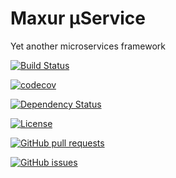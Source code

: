 # Maxur μService

Yet another microservices framework

[![Build Status](https://travis-ci.org/myunusov/maxur-mserv.svg?branch=master)](https://travis-ci.org/myunusov/maxur-mserv)

[![codecov](https://codecov.io/gh/myunusov/maxur-mserv/branch/master/graph/badge.svg)](https://codecov.io/gh/myunusov/maxur-mserv)

[![Dependency Status](https://www.versioneye.com/user/projects/595cd4a80fb24f006379c716/badge.svg?style=flat-square)](https://www.versioneye.com/user/projects/595cd4a80fb24f006379c716)

[![License](https://img.shields.io/badge/License-Apache%202.0-blue.svg)](https://github.com/myunusov/maxur-ldoc/blob/master/LICENSE)

[![GitHub pull requests](https://img.shields.io/github/issues-pr-raw/myunusov/maxur-mserv.svg)](https://github.com/myunusov/maxur-mserv/pulls)

[![GitHub issues](https://img.shields.io/github/issues-raw/myunusov/maxur-mserv.svg)](https://github.com/myunusov/maxur-mserv/issues)